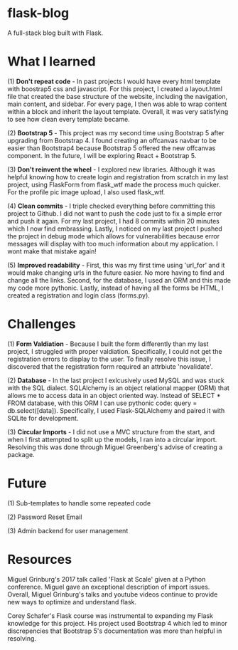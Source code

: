 # flask-blog
A full-stack blog built with Flask.

# What I learned

(1) **Don't repeat code** - In past projects I would have every html template with boostrap5 css and javascript. For this project, I created a layout.html file that created the base structure of the website, including the navigation, main content, and sidebar. For every page, I then was able to wrap content within a block and inherit the layout template. Overall, it was very satisfying to see how clean every template became.

(2) **Bootstrap 5** - This project was my second time using Bootstrap 5 after upgrading from Bootstrap 4. I found creating an offcanvas navbar to be easier than Bootstrap4 because Bootstrap 5 offered the new offcanvas component. In the future, I will be exploring React + Bootstrap 5.

(3) **Don't reinvent the wheel** - I explored new libraries. Although it was helpful knowing how to create login and registration from scratch in my last project, using FlaskForm from flask_wtf made the process much quicker. For the profile pic image upload, I also used flask_wtf.

(4) **Clean commits** - I triple checked everything before committing this project to Github. I did not want to push the code just to fix a simple error and push it again. For my last project, I had 8 commits within 20 minutes which I now find embrassing. Lastly, I noticed on my last project I pushed the project in debug mode which allows for vulnerabilities because error messages will display with too much information about my application. I wont make that mistake again!

(5) **Improved readability** - First, this was my first time using 'url_for' and it would make changing urls in the future easier. No more having to find and change all the links. Second, for the database, I used an ORM and this made my code more pythonic. Lastly, instead of having all the forms be HTML, I created a registration and login class (forms.py).

# Challenges

(1) **Form Valdiation** - Because I built the form differently than my last project, I struggled with proper valdiation. Specifically, I could not get the registration errors to display to the user. To finally resolve this issue, I discovered that the registration form required an attrbiute 'novalidate'. 

(2) **Database** - In the last project I exlcusively used MySQL and was stuck with the SQL dialect. SQLAlchemy is an object relational mapper (ORM) that allows me to access data in an object oriented way. Instead of SELECT * FROM database, with this ORM I can use pythonic code: query = db.select([data]). Specifically, I used Flask-SQLAlchemy and paired it with SQLite for development.

(3) **Circular Imports** - I did not use a MVC structure from the start, and when I first attempted to split up the models, I ran into a circular import. Resolving this was done through Miguel Greenberg's advise of creating a package. 

# Future

(1) Sub-templates to handle some repeated code

(2) Password Reset Email

(3) Admin backend for user management


# Resources

Miguel Grinburg's 2017 talk called 'Flask at Scale' given at a Python conference. Miguel gave an exceptional description of import issues. Overall, Miguel Grinburg's talks and youtube videos continue to provide new ways to optimize and understand flask.

Corey Schafer's Flask course was instrumental to expanding my Flask knowledge for this project. His project used Bootstrap 4 which led to minor discrepencies that Bootstrap 5's documentation was more than helpful in resolving.  

